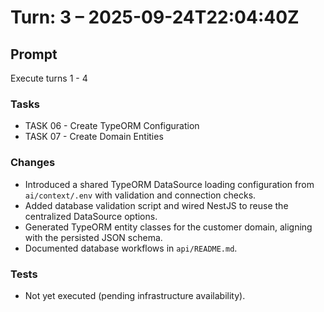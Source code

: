 # Turn: 3 – 2025-09-24T22:04:40Z

## Prompt
Execute turns 1 - 4

### Tasks
- TASK 06 - Create TypeORM Configuration
- TASK 07 - Create Domain Entities

### Changes
- Introduced a shared TypeORM DataSource loading configuration from `ai/context/.env` with validation and connection checks.
- Added database validation script and wired NestJS to reuse the centralized DataSource options.
- Generated TypeORM entity classes for the customer domain, aligning with the persisted JSON schema.
- Documented database workflows in `api/README.md`.

### Tests
- Not yet executed (pending infrastructure availability).
